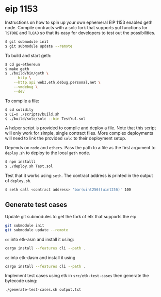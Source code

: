 # eip 1153

Instructions on how to spin up your own ephemeral EIP 1153
enabled geth node. Compile contracts with a solc fork that
supports yul functions for `TSTORE` and `TLOAD` so that
its easy for developers to test out the possibilities.

```bash
$ git submodule init
$ git submodule update --remote
```

To build and start geth:

```bash
$ cd go-ethereum
$ make geth
$ ./build/bin/geth \
    --http \
    --http.api web3,eth,debug,personal,net \
    --vmdebug \
    --dev
```

To compile a file:

```bash
$ cd solidity
$ CI=x ./scripts/build.sh
$ ./build/solc/solc --bin TestYul.sol
```

A helper script is provided to compile and deploy
a file. Note that this script will only work for
simple, single contract files. More complex deployments
will need to link the provided `solc` to their deployment
setup.

Depends on `node` and `ethers`. Pass the path to
a file as the first argument to `deploy.sh`
to deploy to the local `geth` node.

```bash
$ npm installl
$ ./deploy.sh Test.sol
```

Test that it works using `seth`. The contract
address is printed in the output of `deploy.sh`.

```bash
$ seth call <contract address> 'bar(uint256)(uint256)' 100
```

## Generate test cases

Update git submodules to get the fork of etk that supports the eip

```bash
git submodule init
git submodule update --remote
```

`cd` into etk-asm and install it using:

```bash
cargo install --features cli --path .
```

`cd` into etk-dasm and install it using

```bash
cargo install --features cli --path .
```

Implement test cases using etk in `src/etk-test-cases` then generate the bytecode using:

```bash
./generate-test-cases.sh output.txt
```

